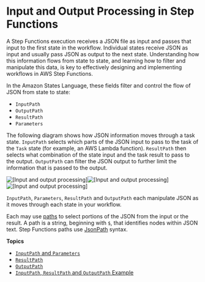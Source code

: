 # Input and Output Processing in Step Functions<a name="concepts-input-output-filtering"></a>

A Step Functions execution receives a JSON file as input and passes that input to the first state in the workflow\. Individual states receive JSON as input and usually pass JSON as output to the next state\. Understanding how this information flows from state to state, and learning how to filter and manipulate this data, is key to effectively designing and implementing workflows in AWS Step Functions\. 

In the Amazon States Language, these fields filter and control the flow of JSON from state to state:
+ `InputPath`
+ `OutputPath`
+ `ResultPath`
+ `Parameters`

The following diagram shows how JSON information moves through a task state\. `InputPath` selects which parts of the JSON input to pass to the task of the `Task` state \(for example, an AWS Lambda function\)\. `ResultPath` then selects what combination of the state input and the task result to pass to the output\. `OutputPath` can filter the JSON output to further limit the information that is passed to the output\.

![\[Input and output processing\]](http://docs.aws.amazon.com/step-functions/latest/dg/images/input-output-processing.png)![\[Input and output processing\]](http://docs.aws.amazon.com/step-functions/latest/dg/)![\[Input and output processing\]](http://docs.aws.amazon.com/step-functions/latest/dg/)

`InputPath`, `Parameters`, `ResultPath` and `OutputPath` each manipulate JSON as it moves through each state in your workflow\.

 Each may use [paths](amazon-states-language-input-output-processing.md#amazon-states-language-paths) to select portions of the JSON from the input or the result\. A path is a string, beginning with `$`, that identifies nodes within JSON text\. Step Functions paths use [JsonPath](https://github.com/json-path/JsonPath) syntax\.

**Topics**
+ [`InputPath` and `Parameters`](input-output-inputpath-params.md)
+ [`ResultPath`](input-output-resultpath.md)
+ [`OutputPath`](input-output-outputpath.md)
+ [`InputPath`, `ResultPath` and `OutputPath` Example](input-output-example.md)